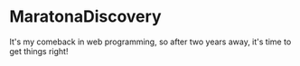 # MaratonaDiscovery
It's my comeback in web programming, so after two years away, it's time to get things right!
